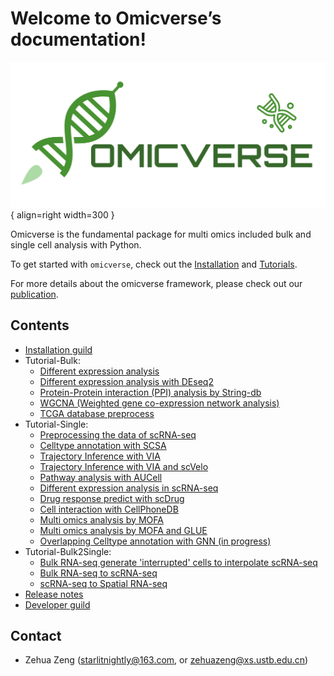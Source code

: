 # Welcome to Omicverse’s documentation!


<div class="result" markdown>

![Image title](img/logo.png){ align=right width=300 }

Omicverse is the fundamental package for multi omics included bulk and single cell analysis with Python.

To get started with `omicverse`, check out the [Installation](Installation_guild) and [Tutorials](Tutorials-single/t_cellanno).

For more details about the omicverse framework, please check out our [publication](https://doi.org/10.1101/2023.06.06.543913).

</div>



<div class="Contents" markdown>

## Contents

- [Installation guild](Installation_guild)
- Tutorial-Bulk:
    - [Different expression analysis](Tutorials-bulk/t_deg)
    - [Different expression analysis with DEseq2](Tutorials-bulk/t_deseq2)
    - [Protein-Protein interaction (PPI) analysis by String-db](Tutorials-bulk/t_network/)
    - [WGCNA (Weighted gene co-expression network analysis)](Tutorials-bulk/t_wgcna/)
    - [TCGA database preprocess](Tutorials-bulk/t_tcga/)
- Tutorial-Single:
    - [Preprocessing the data of scRNA-seq](Tutorials-single/t_preprocess)
    - [Celltype annotation with SCSA](Tutorials-single/t_cellanno)
    - [Trajectory Inference with VIA](Tutorials-single/t_via)
    - [Trajectory Inference with VIA and scVelo](Tutorials-single/t_via_velo)
    - [Pathway analysis with AUCell](Tutorials-single/t_aucell)
    - [Different expression analysis in scRNA-seq](Tutorials-single/t_scdeg)
    - [Drug response predict with scDrug](Tutorials-single/t_scdrug)
    - [Cell interaction with CellPhoneDB](Tutorials-single/t_cellphonedb)
    - [Multi omics analysis by MOFA](Tutorials-single/t_mofa)
    - [Multi omics analysis by MOFA and GLUE](Tutorials-single/t_mofa_glue)
    - [Overlapping Celltype annotation with GNN (in progress)](Tutorials-single/t_nocd)
- Tutorial-Bulk2Single:
    - [Bulk RNA-seq generate 'interrupted' cells to interpolate scRNA-seq](Tutorials-bulk2single/t_bulktrajblend)
    - [Bulk RNA-seq to scRNA-seq](Tutorials-bulk2single/t_bulk2single)
    - [scRNA-seq to Spatial RNA-seq](Tutorials-bulk2single/t_single2spatial)
- [Release notes](Release_notes)
- [Developer guild](Developer_guild)

</div>

<div class="Contact" markdown>

## Contact

- Zehua Zeng ([starlitnightly@163.com](mailto:starlitnightly@163.com), or [zehuazeng@xs.ustb.edu.cn](mailto:zehuazeng@xs.ustb.edu.cn))

</div>
